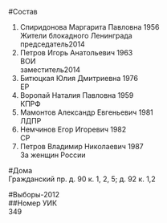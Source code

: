 #Состав  
1. Спиридонова Маргарита Павловна 1956  
    Жители блокадного Ленинграда  
    председатель2014  
2. Петров Игорь Анатольевич 1963  
    ВОИ  
    заместитель2014  
3. Битюцкая Юлия Дмитриевна 1976  
    ЕР  
4. Воропай Наталия Павловна 1959  
    КПРФ  
5. Мамонтов Александр Евгеньевич 1981  
    ЛДПР  
6. Немчинов Егор Игоревич 1982  
    СР  
7. Петров Владимир Николаевич 1987  
    За женщин России  
  
#Дома  
Гражданский пр. д. 90 к. 1, 2, 5; д. 92 к. 1,2  
  
#Выборы-2012  
##Номер УИК  
349  
